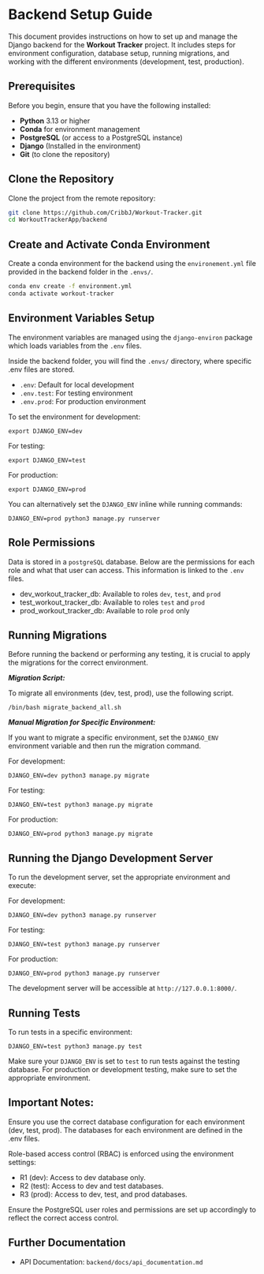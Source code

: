 # Backend Setup Guide

This document provides instructions on how to set up and manage the Django backend for the **Workout Tracker** project. It includes steps for environment configuration, database setup, running migrations, and working with the different environments (development, test, production).

## **Prerequisites**

Before you begin, ensure that you have the following installed:

- **Python** 3.13 or higher
- **Conda** for environment management
- **PostgreSQL** (or access to a PostgreSQL instance)
- **Django** (Installed in the environment)
- **Git** (to clone the repository)

## **Clone the Repository**


Clone the project from the remote repository:

```bash
git clone https://github.com/CribbJ/Workout-Tracker.git
cd WorkoutTrackerApp/backend
```

## **Create and Activate Conda Environment**

Create a conda environment for the backend using the `environement.yml`
file provided in the backend folder in the `.envs/`.

```bash
conda env create -f environment.yml
conda activate workout-tracker
```

## **Environment Variables Setup**

The environment variables are managed using the `django-environ`
package which loads variables from the `.env` files.

Inside the backend folder, you will find the `.envs/` directory, where specific .env files are stored.

- `.env`: Default for local development
- `.env.test`: For testing environment
- `.env.prod`: For production environment


To set the environment for development:
```aiignore
export DJANGO_ENV=dev
```
For testing:
```aiignore
export DJANGO_ENV=test
```
For production:
```aiignore
export DJANGO_ENV=prod
```
You can alternatively set the `DJANGO_ENV` inline while running commands:
```aiignore
DJANGO_ENV=prod python3 manage.py runserver
```


## **Role Permissions**

Data is stored in a `postgreSQL` database. Below are the permissions for each
role and what that user can access. This information is linked to the 
`.env` files.

- dev_workout_tracker_db: Available to roles `dev`, `test`, and `prod`
- test_workout_tracker_db: Available to roles `test` and `prod`
- prod_workout_tracker_db: Available to role `prod` only

## **Running Migrations**

Before running the backend or performing any testing, it is crucial to apply the 
migrations for the correct environment.

***Migration Script:***

To migrate all environments (dev, test, prod), use the following script.

```aiignore
/bin/bash migrate_backend_all.sh
```

***Manual Migration for Specific Environment:***

If you want to migrate a specific environment, set the `DJANGO_ENV` environment variable
and then run the migration command.

For development:
```aiignore
DJANGO_ENV=dev python3 manage.py migrate
```

For testing:
```aiignore
DJANGO_ENV=test python3 manage.py migrate
```

For production:
```aiignore
DJANGO_ENV=prod python3 manage.py migrate
```

## **Running the Django Development Server**

To run the development server, set the appropriate environment and execute:

For development:
```aiignore
DJANGO_ENV=dev python3 manage.py runserver
```

For testing:
```aiignore
DJANGO_ENV=test python3 manage.py runserver
```

For production:
```aiignore
DJANGO_ENV=prod python3 manage.py runserver
```

The development server will be accessible at `http://127.0.0.1:8000/`.

## **Running Tests**

To run tests in a specific environment:
```aiignore
DJANGO_ENV=test python3 manage.py test
```

Make sure your `DJANGO_ENV` is set to `test` to run tests 
against the testing database. For production or development testing, 
make sure to set the appropriate environment.

## **Important Notes:**
Ensure you use the correct database configuration for each 
environment (dev, test, prod). The databases for each environment are 
defined in the .env files. 

Role-based access control (RBAC) is enforced using the environment settings:
- R1 (dev): Access to dev database only.
- R2 (test): Access to dev and test databases.
- R3 (prod): Access to dev, test, and prod databases.

Ensure the PostgreSQL user roles and permissions are set up accordingly 
to reflect the correct access control.

## **Further Documentation**

- API Documentation: `backend/docs/api_documentation.md`
